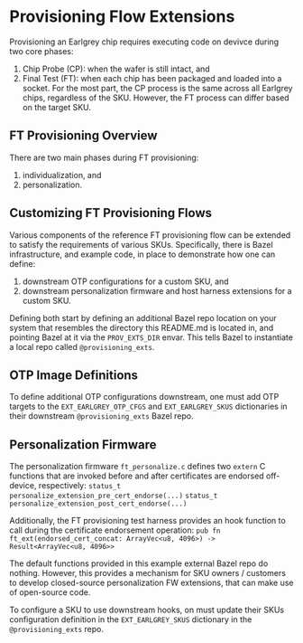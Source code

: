 # Provisioning Flow Extensions

Provisioning an Earlgrey chip requires executing code on devivce during two core
phases:
1. Chip Probe (CP): when the wafer is still intact, and
2. Final Test (FT): when each chip has been packaged and loaded into a socket.
For the most part, the CP process is the same across all Earlgrey chips,
regardless of the SKU. However, the FT process can differ based on the target
SKU.

## FT Provisioning Overview

There are two main phases during FT provisioning:
1. individualization, and
2. personalization.

## Customizing FT Provisioning Flows

Various components of the reference FT provisioning flow can be extended to
satisfy the requirements of various SKUs. Specifically, there is Bazel
infrastructure, and example code, in place to demonstrate how one can define:
1. downstream OTP configurations for a custom SKU, and
2. downstream personalization firmware and host harness extensions for a custom SKU.

Defining both start by defining an additional Bazel repo location on your system
that resembles the directory this README.md is located in, and pointing Bazel
at it via the `PROV_EXTS_DIR` envar. This tells Bazel to instantiate a local
repo called `@provisioning_exts`.

## OTP Image Definitions

To define additional OTP configurations downstream, one must add OTP targets
to the `EXT_EARLGREY_OTP_CFGS` and `EXT_EARLGREY_SKUS` dictionaries in their
downstream `@provisioning_exts` Bazel repo.

## Personalization Firmware

The personalization firmware `ft_personalize.c` defines two `extern` C functions
that are invoked before and after certificates are endorsed off-device,
respectively:
`status_t personalize_extension_pre_cert_endorse(...)`
`status_t personalize_extension_post_cert_endorse(...)`

Additionally, the FT provisioning test harness provides an hook function to call
during the certificate endorsement operation:
`pub fn ft_ext(endorsed_cert_concat: ArrayVec<u8, 4096>) -> Result<ArrayVec<u8, 4096>>`

The default functions provided in this example external Bazel repo do nothing.
However, this provides a mechanism for SKU owners / customers to develop
closed-source personalization FW extensions, that can make use of open-source
code.

To configure a SKU to use downstream hooks, on must update their SKUs
configuration definition in the `EXT_EARLGREY_SKUS` dictionary in the
`@provisioning_exts` repo.
